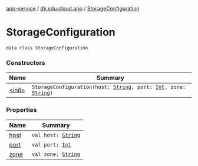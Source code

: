 [app-service](../../index.md) / [dk.sdu.cloud.app](../index.md) / [StorageConfiguration](./index.md)

# StorageConfiguration

`data class StorageConfiguration`

### Constructors

| Name | Summary |
|---|---|
| [&lt;init&gt;](-init-.md) | `StorageConfiguration(host: `[`String`](https://kotlinlang.org/api/latest/jvm/stdlib/kotlin/-string/index.html)`, port: `[`Int`](https://kotlinlang.org/api/latest/jvm/stdlib/kotlin/-int/index.html)`, zone: `[`String`](https://kotlinlang.org/api/latest/jvm/stdlib/kotlin/-string/index.html)`)` |

### Properties

| Name | Summary |
|---|---|
| [host](host.md) | `val host: `[`String`](https://kotlinlang.org/api/latest/jvm/stdlib/kotlin/-string/index.html) |
| [port](port.md) | `val port: `[`Int`](https://kotlinlang.org/api/latest/jvm/stdlib/kotlin/-int/index.html) |
| [zone](zone.md) | `val zone: `[`String`](https://kotlinlang.org/api/latest/jvm/stdlib/kotlin/-string/index.html) |
